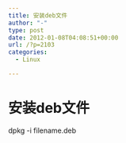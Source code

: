 ```yaml
---
title: 安装deb文件
author: "-"
type: post
date: 2012-01-08T04:08:51+00:00
url: /?p=2103
categories:
  - Linux

---
```

# 安装deb文件
dpkg -i filename.deb